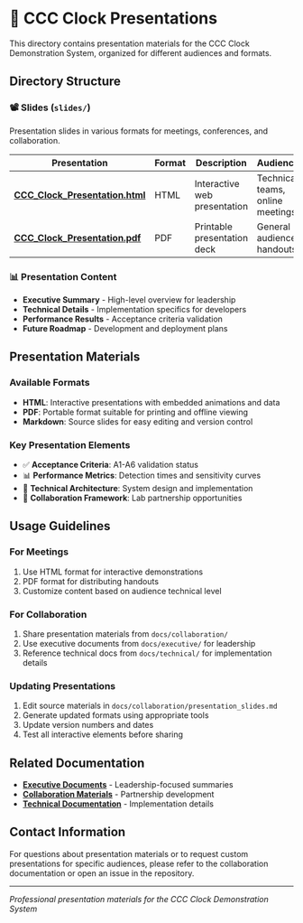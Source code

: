 # 🎪 CCC Clock Presentations

This directory contains presentation materials for the CCC Clock Demonstration System, organized for different audiences and formats.

## Directory Structure

### 📽️ Slides (`slides/`)
Presentation slides in various formats for meetings, conferences, and collaboration.

| Presentation | Format | Description | Audience |
|-------------|--------|-------------|----------|
| **[CCC_Clock_Presentation.html](slides/CCC_Clock_Presentation.html)** | HTML | Interactive web presentation | Technical teams, online meetings |
| **[CCC_Clock_Presentation.pdf](slides/CCC_Clock_Presentation.pdf)** | PDF | Printable presentation deck | General audience, handouts |

### 📊 Presentation Content
- **Executive Summary** - High-level overview for leadership
- **Technical Details** - Implementation specifics for developers
- **Performance Results** - Acceptance criteria validation
- **Future Roadmap** - Development and deployment plans

## Presentation Materials

### Available Formats
- **HTML**: Interactive presentations with embedded animations and data
- **PDF**: Portable format suitable for printing and offline viewing
- **Markdown**: Source slides for easy editing and version control

### Key Presentation Elements
- ✅ **Acceptance Criteria**: A1-A6 validation status
- 📊 **Performance Metrics**: Detection times and sensitivity curves
- 🔬 **Technical Architecture**: System design and implementation
- 🎯 **Collaboration Framework**: Lab partnership opportunities

## Usage Guidelines

### For Meetings
1. Use HTML format for interactive demonstrations
2. PDF format for distributing handouts
3. Customize content based on audience technical level

### For Collaboration
1. Share presentation materials from `docs/collaboration/`
2. Use executive documents from `docs/executive/` for leadership
3. Reference technical docs from `docs/technical/` for implementation details

### Updating Presentations
1. Edit source materials in `docs/collaboration/presentation_slides.md`
2. Generate updated formats using appropriate tools
3. Update version numbers and dates
4. Test all interactive elements before sharing

## Related Documentation

- **[Executive Documents](../docs/executive/)** - Leadership-focused summaries
- **[Collaboration Materials](../docs/collaboration/)** - Partnership development
- **[Technical Documentation](../docs/technical/)** - Implementation details

## Contact Information

For questions about presentation materials or to request custom presentations for specific audiences, please refer to the collaboration documentation or open an issue in the repository.

---

*Professional presentation materials for the CCC Clock Demonstration System*